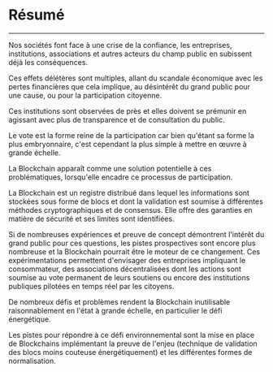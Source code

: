 # Résumé
---

Nos sociétés font face à une crise de la confiance, les entreprises, institutions, associations et autres acteurs du champ public en subissent déjà les conséquences. 

Ces effets délétères sont multiples, allant du scandale économique avec les pertes financières que cela implique, au désintérêt du grand public pour une cause, ou pour la participation citoyenne.

Ces institutions sont observées de près et elles doivent se prémunir en agissant avec plus de transparence et de consultation du public.

Le vote est la forme reine de la participation car bien qu'étant sa forme la plus embryonnaire, c'est cependant la plus simple à mettre en œuvre à grande échelle. 

La Blockchain apparaît comme une solution potentielle à ces problématiques, lorsqu'elle encadre ce processus de participation.

La Blockchain est un registre distribué dans lequel les informations sont stockées sous forme de blocs et dont la validation est soumise à différentes méthodes cryptographiques et de consensus. Elle offre des garanties en matière de sécurité et ses limites sont identifiées. 

Si de nombreuses expériences et preuve de concept démontrent l'intérêt du grand public pour ces questions, les pistes prospectives sont encore plus nombreuse et la Blockchain pourrait être le moteur de ce changement. Ces expérimentations permettent d'envisager des entreprises impliquant le consommateur, des associations décentralisées dont les actions sont soumise au vote permanent de leurs soutiens ou encore des institutions publiques pilotées en temps réel par les citoyens.

De nombreux défis et problèmes rendent la Blockchain inutilisable raisonnablement en l'état à grande échelle, en particulier le défi énergétique. 

Les pistes pour répondre à ce défi environnemental sont la mise en place de Blockchains implémentant la preuve de l'enjeu (technique de validation des blocs moins couteuse énergétiquement) et les différentes formes de normalisation.
